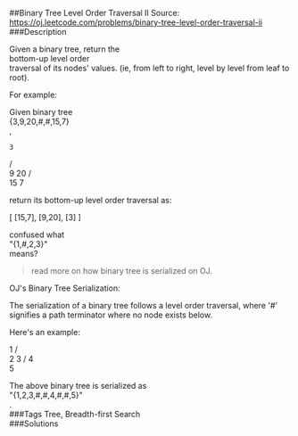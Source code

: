 ##Binary Tree Level Order Traversal II
Source: https://oj.leetcode.com/problems/binary-tree-level-order-traversal-ii  
###Description

                
Given a binary tree, return the   
bottom-up level order  
 traversal of its nodes' values. (ie, from left to right, level by level from leaf to root).  


  

For example:  

Given binary tree   
{3,9,20,#,#,15,7}  
,  

  

    3
   / \
  9  20
    /  \
   15   7
  


  

return its bottom-up level order traversal as:  

  

[
  [15,7],
  [9,20],
  [3]
]
  



  
confused what   
"{1,#,2,3}"  
 means?   
> read more on how binary tree is serialized on OJ.  


  
OJ's Binary Tree Serialization:  

  

The serialization of a binary tree follows a level order traversal, where '#' signifies a path terminator where no node exists below.
  

  

Here's an example:  

  

   1
  / \
 2   3
    /
   4
    \
     5
  

The above binary tree is serialized as   
"{1,2,3,#,#,4,#,#,5}"  
.  
###Tags
Tree, Breadth-first Search  
###Solutions
